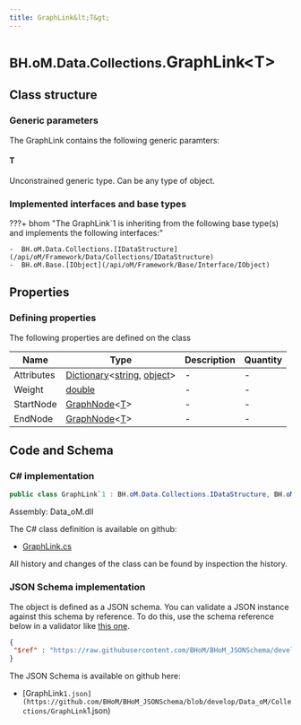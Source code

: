```yaml
---
title: GraphLink&lt;T&gt;
---
```


# <small>BH.oM.Data.Collections.</small>**GraphLink&lt;T&gt;**



## Class structure

### Generic parameters

The GraphLink contains the following generic paramters:

#### T

Unconstrained generic type. Can be any type of object.

### Implemented interfaces and base types

???+ bhom "The GraphLink`1 is inheriting from the following base type(s) and implements the following interfaces:"

    -  BH.oM.Data.Collections.[IDataStructure](/api/oM/Framework/Data/Collections/IDataStructure)
    -  BH.oM.Base.[IObject](/api/oM/Framework/Base/Interface/IObject)


## Properties



### Defining properties

The following properties are defined on the class

| Name             | Type             | Description      | Quantity         |
|------------------|------------------|------------------|------------------|
| Attributes | [Dictionary](https://learn.microsoft.com/en-us/dotnet/api/System.Collections.Generic.Dictionary-2?view=netstandard-2.0)&lt;[string](https://learn.microsoft.com/en-us/dotnet/api/System.String?view=netstandard-2.0), [object](https://learn.microsoft.com/en-us/dotnet/api/System.Object?view=netstandard-2.0)&gt; | - | - |
| Weight | [double](https://learn.microsoft.com/en-us/dotnet/api/System.Double?view=netstandard-2.0) | - | - |
| StartNode | [GraphNode](/api/oM/Framework/Data/Collections/GraphNode)&lt;[T](#t)&gt; | - | - |
| EndNode | [GraphNode](/api/oM/Framework/Data/Collections/GraphNode)&lt;[T](#t)&gt; | - | - |


## Code and Schema

### C# implementation

``` C# title="C#"
public class GraphLink`1 : BH.oM.Data.Collections.IDataStructure, BH.oM.Base.IObject
```

Assembly: Data_oM.dll

The C# class definition is available on github:

- [GraphLink.cs](https://github.com/BHoM/BHoM/blob/develop/Data_oM/Collections\GraphLink.cs)

All history and changes of the class can be found by inspection the history.
### JSON Schema implementation

The object is defined as a JSON schema. You can validate a JSON instance against this schema by reference. To do this, use the schema reference below in a validator like [this one](https://www.jsonschemavalidator.net/).

``` json title="JSON Schema"
{
 "$ref" : "https://raw.githubusercontent.com/BHoM/BHoM_JSONSchema/develop/Data_oM/Collections/GraphLink`1.json"
}
```

The JSON Schema is available on github here:

- [GraphLink`1.json](https://github.com/BHoM/BHoM_JSONSchema/blob/develop/Data_oM/Collections/GraphLink`1.json)
